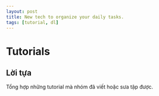 ```yaml
---
layout: post
title: New tech to organize your daily tasks.
tags: [tutorial, dl]
---
```


# Tutorials

## Lời tựa

Tổng hợp những tutorial mà nhóm đã viết hoặc sưa tập được.


